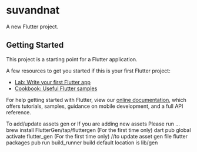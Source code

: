 # suvandnat

A new Flutter project.

## Getting Started

This project is a starting point for a Flutter application.

A few resources to get you started if this is your first Flutter project:

- [Lab: Write your first Flutter app](https://flutter.dev/docs/get-started/codelab)
- [Cookbook: Useful Flutter samples](https://flutter.dev/docs/cookbook)

For help getting started with Flutter, view our
[online documentation](https://flutter.dev/docs), which offers tutorials,
samples, guidance on mobile development, and a full API reference.


To add/update assets gen or If you are adding new assets Please run
...
brew install FlutterGen/tap/fluttergen (For the first time only)
dart pub global activate flutter_gen (For the first time only)
//to update asset gen file
flutter packages pub run build_runner build
default location is lib/gen
